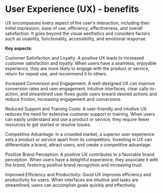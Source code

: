 # User Experience (UX) - benefits

UX encompasses every aspect of the user's interaction, including their initial impression, ease of use, efficiency, effectiveness, and overall satisfaction. It goes beyond the visual aesthetics and considers factors such as usability, functionality, accessibility, and emotional response.

**Key aspects**:

Customer Satisfaction and Loyalty: A positive UX leads to increased customer satisfaction and loyalty. When users have a seamless, enjoyable experience, they are more likely to engage with the product or service, return for repeat use, and recommend it to others.

Increased Conversion and Engagement: A well-designed UX can improve conversion rates and user engagement. Intuitive interfaces, clear calls-to-action, and streamlined user flows guide users toward desired actions and reduce friction, increasing engagement and conversions.

Reduced Support and Training Costs: A user-friendly and intuitive UX reduces the need for extensive customer support or training. When users can easily understand and use a product or service, they require fewer resources to get started or resolve issues.

Competitive Advantage: In a crowded market, a superior user experience sets a product or service apart from its competitors. Investing in UX can differentiate a brand, attract users, and create a competitive advantage.

Positive Brand Perception: A positive UX contributes to a favorable brand perception. When users have a delightful experience, they associate it with the brand, fostering positive brand recognition and increasing trust.

Improved Efficiency and Productivity: Good UX improves efficiency and productivity for users. When interfaces are intuitive and tasks are streamlined, users can accomplish goals quickly and effectively.
